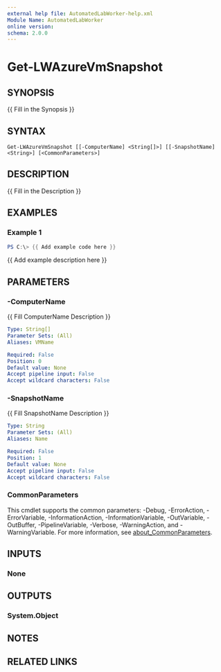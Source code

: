 ```yaml
---
external help file: AutomatedLabWorker-help.xml
Module Name: AutomatedLabWorker
online version:
schema: 2.0.0
---
```


# Get-LWAzureVmSnapshot

## SYNOPSIS
{{ Fill in the Synopsis }}

## SYNTAX

```
Get-LWAzureVmSnapshot [[-ComputerName] <String[]>] [[-SnapshotName] <String>] [<CommonParameters>]
```

## DESCRIPTION
{{ Fill in the Description }}

## EXAMPLES

### Example 1
```powershell
PS C:\> {{ Add example code here }}
```

{{ Add example description here }}

## PARAMETERS

### -ComputerName
{{ Fill ComputerName Description }}

```yaml
Type: String[]
Parameter Sets: (All)
Aliases: VMName

Required: False
Position: 0
Default value: None
Accept pipeline input: False
Accept wildcard characters: False
```

### -SnapshotName
{{ Fill SnapshotName Description }}

```yaml
Type: String
Parameter Sets: (All)
Aliases: Name

Required: False
Position: 1
Default value: None
Accept pipeline input: False
Accept wildcard characters: False
```

### CommonParameters
This cmdlet supports the common parameters: -Debug, -ErrorAction, -ErrorVariable, -InformationAction, -InformationVariable, -OutVariable, -OutBuffer, -PipelineVariable, -Verbose, -WarningAction, and -WarningVariable. For more information, see [about_CommonParameters](http://go.microsoft.com/fwlink/?LinkID=113216).

## INPUTS

### None

## OUTPUTS

### System.Object
## NOTES

## RELATED LINKS
